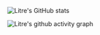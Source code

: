![Litre's GitHub stats](https://github-readme-stats.vercel.app/api?username=Litre-WU&show_icons=true&theme=radical)

![Litre's github activity graph](https://github-readme-activity-graph.vercel.app/graph?username=Litre-WU&theme=react-dark)
